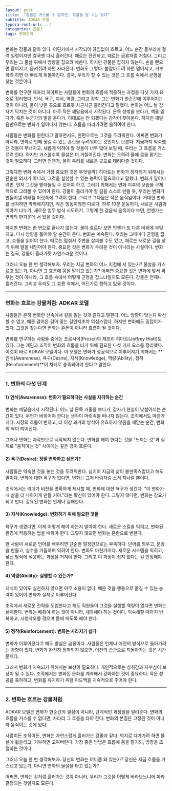 ```yaml
---
layout: post
title:  "강물은 거스를 수 없지만, 흐름을 탈 수는 있다"
subtitle: ADKAR 모델
typora-root-url: ../
categories: 콘텐츠
tags: 변화관리
---
```




변화는 강물과 닮아 있다. 어딘가에서 시작되어 끊임없이 흐르고, 어느 순간 돌부리에 걸려 일렁이지만 결국엔 다시 흘러간다. 때로는 잔잔하고, 때로는 급류처럼 거칠다. 그리고 우리는 그 물살 위에서 방향을 잡으려 애쓴다. 하지만 강물은 잡히지 않는다. 손을 뻗으면 흩어지고, 움켜쥐려 하면 사라진다. 변화도 그렇다. 붙잡아두려 하면 멀어지고, 거부하려 하면 더 빠르게 휘몰아친다. 결국, 우리가 할 수 있는 것은 그 흐름 속에서 균형을 찾는 것뿐이다.

변화를 연구한 제프리 히아트는 사람들이 변화의 흐름에 적응하는 과정을 다섯 가지 요소로 정리했다. 인식, 욕구, 지식, 역량, 그리고 정착. 그는 변화가 한순간에 이루어지는 것이 아니라, 물이 낮은 곳으로 흐르듯 차근차근 흘러간다고 말했다. 변화는 어느 날 갑자기 닥치는 것이 아니다. 아주 작은 깨달음에서 시작된다. 문득 창밖을 보다가, 책을 읽다가, 혹은 누군가의 말을 듣다가. 이대로는 안 되겠다는 감각이 찾아온다. 하지만 깨달음만으로는 변화가 일어나지 않는다. 흐름을 따라가려면 움직여야 한다.

사람들은 변화를 원한다고 말하면서도, 한편으로는 그것을 두려워한다. 어쩌면 변화가 아니라, 변화로 인해 생길 수 있는 혼란을 두려워하는 것인지도 모른다. 지금까지 익숙했던 것들이 무너지고, 새롭게 익혀야 할 것들이 너무 많아 보일 때, 우리는 그 흐름을 거스르려 한다. 하지만 거스를수록 물살은 더 거칠어진다. 변화는 오히려 물에 몸을 맡기는 것이 필요하다. 그러면 언젠가, 물이 우리를 새로운 곳으로 데려다줄 것이다.

그렇다면 변화 속에서 가장 중요한 것은 무엇일까? 히아트는 변화가 정착되기 위해서는 단순한 의지가 아니라, 그것을 실천할 수 있는 능력이 필요하다고 말했다. 변화가 일어나려면, 먼저 그것을 받아들일 수 있어야 하고, 그러기 위해서는 변화 이후의 모습을 구체적으로 그려볼 수 있어야 한다. 강물이 흘러가야 할 길을 스스로 만들 듯, 우리는 변화가 만들어낼 미래를 머릿속에 그려야 한다. 그리고 그다음은 작은 움직임이다. 거대한 변화를 생각하면 막막해지지만, 작은 행동이라면 다르다. 하루 10분 운동하기, 새로운 사람과 이야기 나누기, 새로운 업무 방식 시도하기. 그렇게 한 걸음씩 움직이다 보면, 언젠가는 변화의 한가운데 서 있을 것이다.

하지만 변화는 한 번으로 끝나지 않는다. 물이 흐르다 보면 언젠가 또 다른 바위에 부딪히고, 다시 방향을 틀어야 할 순간이 온다. 변화는 계속된다. 우리는 그때마다 균형을 잡고, 흐름을 읽어야 한다. 때로는 멈춰서 주변을 살펴볼 수도 있고, 때로는 새로운 길을 찾기 위해 발을 내딛어야 한다. 중요한 것은 변화가 두려운 것이 아니라는 사실이다. 변화는 결국, 강물이 흘러가듯 자연스러운 것이다.

그러니 오늘 한 번 생각해보자. 우리는 지금 변화의 어느 지점에 서 있는가? 물살을 거스르고 있는가, 아니면 그 흐름에 몸을 맡기고 있는가? 어쩌면 중요한 것은 변화에 맞서 싸우는 것이 아니라, 그 흐름 속에서 어떻게 균형을 잡느냐일지도 모른다. 강물은 언제나 흘러간다. 그리고 우리도 그 흐름 속에서, 어딘가로 향하고 있을 것이다.



---



### 변화는 흐르는 강물처럼: ADKAR 모델

사람들은 흔히 변화란 산속에서 길을 잃는 것과 같다고 말한다. 어느 방향이 맞는지 확신할 수 없고, 때론 걸어온 길이 맞는 길인지조차 의심스럽다. 하지만 변화에도 길잡이가 있다. 그것을 찾는다면 변화는 혼돈이 아니라 흐름이 될 것이다.

변화를 연구하는 사람들 중에는 프로시아(Prosci)의 제프리 히아트(Jeffrey Hiatt)도 있다. 그는 개인과 조직이 변화의 흐름을 타기 위해 필요한 다섯 가지 요소를 정리했다. 이것이 바로 ADKAR 모델이다. 이 모델은 변화가 성공적으로 이루어지기 위해서는 **인식(Awareness), 욕구(Desire), 지식(Knowledge), 역량(Ability), 정착(Reinforcement)**이 차례로 충족되어야 한다고 말한다.

------

### 1. 변화의 다섯 단계

#### 1) 인식(Awareness): 변화가 필요하다는 사실을 자각하는 순간

변화는 깨달음에서 시작된다. 어느 날 문득 거울을 보다가, 갑자기 현실이 낯설어지는 순간이 있다. 무언가 바뀌어야 한다는 생각이 머릿속을 떠나지 않는다. 조직에서도 마찬가지다. 시장의 흐름이 변하고, 더 이상 과거의 방식이 유효하지 않음을 깨닫는 순간, 변화의 싹이 틔어진다.

그러나 변화는 자각만으로 시작되지 않는다. 변화를 해야 한다는 것을 "느끼는 것"과 실제로 "움직이는 것" 사이에는 깊은 강이 흐른다.

#### 2) 욕구(Desire): 정말 변화하고 싶은가?

사람들은 익숙한 것을 놓는 것을 두려워한다. 심지어 지금의 삶이 불만족스럽다고 해도 말이다. 변화에 대한 욕구가 없다면, 변화는 그저 바람처럼 스쳐 지나갈 뿐이다.

조직에서는 리더가 비전을 명확하게 제시할 때, 변화에 대한 욕구가 생긴다. "이 변화가 내 삶을 더 나아지게 만들 거야."라는 확신이 있어야 한다. 그렇지 않다면, 변화는 강요가 되고 만다. 강요된 변화는 언제나 실패한다.

#### 3) 지식(Knowledge): 변화하기 위해 필요한 것들

욕구가 생겼다면, 이제 어떻게 해야 하는지 알아야 한다. 새로운 스킬을 익히고, 변화된 환경에 적응하는 법을 배워야 한다. 그렇지 않으면 변화는 혼란으로 변한다.

한 사람이 새로운 언어를 배우려면 단순한 열정만으로는 부족하다. 단어를 외우고, 문장을 만들고, 실수를 거듭하며 익혀야 한다. 변화도 마찬가지다. 새로운 시스템을 익히고, 낯선 방식에 적응하는 과정을 거쳐야 한다. 그리고 이 과정이 쉽지 않다는 걸 인정해야 한다.

#### 4) 역량(Ability): 실행할 수 있는가?

지식이 있어도 실천하지 않으면 아무 소용이 없다. 배운 것을 행동으로 옮길 수 있는 능력이 있어야 변화가 실제로 이루어진다.

조직에서 새로운 전략을 도입한다고 해도 직원들이 그것을 실행할 역량이 없다면 변화는 실패한다. 변화는 배워야 하는 것이 아니라, 체득해야 하는 것이다. 익숙해질 때까지 반복하고, 시행착오를 겪으며 몸에 배도록 해야 한다.

#### 5) 정착(Reinforcement): 변화는 사라지기 쉽다

변화가 이루어졌다고 해도 방심은 금물이다. 사람들은 언제나 예전의 방식으로 돌아가려는 경향이 있다. 변화가 완전히 정착되지 않으면, 이전의 습관으로 되돌아가는 것은 시간문제다.

그래서 변화가 지속되기 위해서는 보상이 필요하다. 개인적으로는 성취감과 자부심이 보상이 될 수 있다. 조직에서는 변화된 문화를 계속해서 강화하는 것이 중요하다. 작은 성공을 축하하고, 변화를 유지하기 위한 피드백을 지속적으로 주어야 한다.

------

### 2. 변화는 흐르는 강물처럼

ADKAR 모델은 변화가 한순간의 결심이 아니라, 단계적인 과정임을 알려준다. 변화의 흐름을 거스를 수 없다면, 차라리 그 흐름을 타야 한다. 변화의 본질은 고정된 것이 아니라 움직이는 것에 있다.

사람이든 조직이든, 변화는 자연스럽게 흘러가는 강물과 같다. 억지로 다가가려 하면 물살에 휩쓸리고, 거부하면 고여버린다. 가장 좋은 방법은 흐름에 몸을 맡기되, 방향을 조절하는 것이다.

그러니 오늘 한 번 생각해보자. 당신의 변화는 어디쯤 와 있는가? 당신은 지금 흐름을 거스르고 있는가, 아니면 변화의 물살을 타고 있는가?

어쩌면, 변화는 강처럼 흘러가는 것이 아니라, 우리가 그것을 어떻게 바라보느냐에 따라 결정되는 것일지도 모른다.
